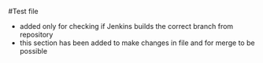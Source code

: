 #Test file

- added only for checking if Jenkins builds the correct branch from repository
- this section has been added to make changes in file and for merge to be possible